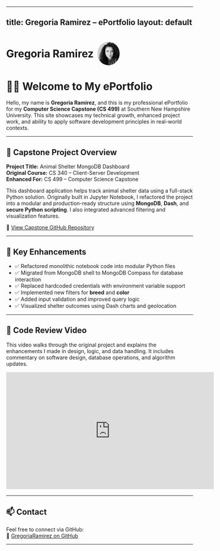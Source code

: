 


---
title: Gregoria Ramirez – ePortfolio
layout: default
---
<h1 style="display: flex; align-items: center;">
  Gregoria Ramirez
  <img src="myphoto.jpg" width="60" style="border-radius: 50%; margin-left: 10px;">
</h1>


# 👩‍💻 Welcome to My ePortfolio

Hello, my name is **Gregoria Ramirez**, and this is my professional ePortfolio for my **Computer Science Capstone (CS 499)** at Southern New Hampshire University. This site showcases my technical growth, enhanced project work, and ability to apply software development principles in real-world contexts.

---

## 📁 Capstone Project Overview

**Project Title:** Animal Shelter MongoDB Dashboard  
**Original Course:** CS 340 – Client-Server Development  
**Enhanced For:** CS 499 – Computer Science Capstone

This dashboard application helps track animal shelter data using a full-stack Python solution. Originally built in Jupyter Notebook, I refactored the project into a modular and production-ready structure using **MongoDB**, **Dash**, and **secure Python scripting**. I also integrated advanced filtering and visualization features.

🔗 [View Capstone GitHub Repository](https://github.com/GregoriaRamirez/CS-499-Capstone)

---

## 🚀 Key Enhancements

- ✅ Refactored monolithic notebook code into modular Python files
- ✅ Migrated from MongoDB shell to MongoDB Compass for database interaction
- ✅ Replaced hardcoded credentials with environment variable support
- ✅ Implemented new filters for **breed** and **color**
- ✅ Added input validation and improved query logic
- ✅ Visualized shelter outcomes using Dash charts and geolocation

---

## 🎥 Code Review Video

This video walks through the original project and explains the enhancements I made in design, logic, and data handling. It includes commentary on software design, database operations, and algorithm updates.

<iframe width="560" height="315" 
  src="https://www.youtube.com/embed/x1udKrsLDZQ" 
  title="AnimalShelter Code Review – CS 499 Capstone" 
  frameborder="0" allowfullscreen>
</iframe>

---

## 📫 Contact

 Feel free to connect via GitHub:  
🔗 [GregoriaRamirez on GitHub](https://github.com/GregoriaRamirez)

---

